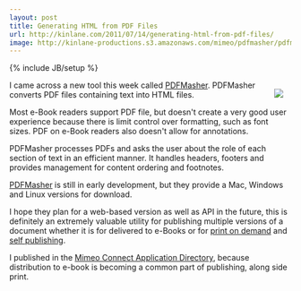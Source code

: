 ```yaml
---
layout: post
title: Generating HTML from PDF Files
url: http://kinlane.com/2011/07/14/generating-html-from-pdf-files/
image: http://kinlane-productions.s3.amazonaws.com/mimeo/pdfmasher/pdfmasher.jpg
---
```

{% include JB/setup %}
<p>
     <img style="padding: 15px;" src="http://kinlane-productions.s3.amazonaws.com/mimeo/pdfmasher/pdfmasher.jpg"  align="right" />
</p>

<p>
     I came across a new tool this week called <a title="PDF Masher" href="http://www.hardcoded.net/pdfmasher/">PDFMasher</a>. PDFMasher converts PDF files containing text into HTML files.
</p>

<p>
     Most e-Book readers support PDF file, but doesn't create a very good user experience because there is limit control over formatting, such as font sizes. PDF on e-Book readers also doesn't allow for annotations.
</p>

<p>
     PDFMasher processes PDFs and asks the user about the role of each section of text in an efficient manner. It handles headers, footers and provides management for content ordering and footnotes.
</p>

<p>
     <a title="PDF Masher" href="http://www.hardcoded.net/pdfmasher/">PDFMasher</a> is still in early development, but they provide a Mac, Windows and Linux versions for download.
</p>

<p>
     I hope they plan for a web-based version as well as API in the future, this is definitely an extremely valuable utility for publishing multiple versions of a document whether it is for delivered to e-Books or for <a title="print on demand" href="http://developer.mimeo.com">print on demand</a> and <a title="self publishing" href="http://developer.mimeo.com">self publishing</a>.
</p>

<p>
     I published in the <a title="Mimeo Connect application directory" href="http://developer.mimeo.com/community/application_detail.php?ID=25">Mimeo Connect Application Directory</a>, because distribution to e-book is becoming a common part of publishing, along side print.
</p>